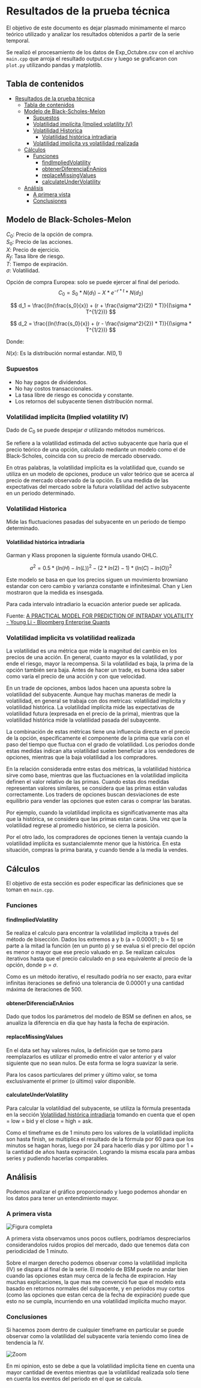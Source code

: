 # Resultados de la prueba técnica

El objetivo de este documento es dejar plasmado minimamente el marco teórico utilizado
y analizar los resultados obtenidos a partir de la serie temporal.

Se realizó el procesamiento de los datos de Exp_Octubre.csv con el archivo `main.cpp`
que arroja el resultado output.csv y luego se graficaron con `plot.py` utilizando
pandas y matplotlib.

## Tabla de contenidos

- [Resultados de la prueba técnica](#resultados-de-la-prueba-técnica)
  - [Tabla de contenidos](#tabla-de-contenidos)
  - [Modelo de Black-Scholes-Melon](#modelo-de-black-scholes-melon)
    - [Supuestos](#supuestos)
    - [Volatilidad implícita (Implied volatility IV)](#volatilidad-implícita-implied-volatility-iv)
    - [Volatilidad Historica](#volatilidad-historica)
      - [Volatilidad histórica intradiaria](#volatilidad-histórica-intradiaria)
    - [Volatilidad implicita vs volatilidad realizada](#volatilidad-implicita-vs-volatilidad-realizada)
  - [Cálculos](#cálculos)
    - [Funciones](#funciones)
      - [findImpliedVolatility](#findimpliedvolatility)
      - [obtenerDiferenciaEnAnios](#obtenerdiferenciaenanios)
      - [replaceMissingValues](#replacemissingvalues)
      - [calculateUnderVolatility](#calculateundervolatility)
  - [Análisis](#análisis)
    - [A primera vista](#a-primera-vista)
    - [Conclusiones](#conclusiones)

## Modelo de Black-Scholes-Melon

$C_0$: Precio de la opción de compra.  
$S_0$: Precio de las acciones.  
$X$: Precio de ejercicio.  
$R_f$: Tasa libre de riesgo.  
$T$: Tiempo de expiración.  
$\sigma$: Volatilidad.  

Opción de compra Europea: solo se puede ejercer al final del periodo.
$$ C_0 = S_0 * N(d_1) - X * e^{-r*t} * N(d_2) $$

$$ d_1 = \frac{(ln(\frac{s_0}{x}) + (r + \frac{\sigma^2}{2}) * T)}{(\sigma * T^{1/2})} $$

$$ d_2 = \frac{(ln(\frac{s_0}{x}) + (r - \frac{\sigma^2}{2}) * T)}{(\sigma * T^{1/2})} $$

Donde:

$N(x)$: Es la distribución normal estandar. $N(0, 1)$

### Supuestos

- No hay pagos de dividendos.
- No hay costos transaccionales.
- La tasa libre de riesgo es conocida y constante.
- Los retornos del subyacente tienen distribución normal.

### Volatilidad implícita (Implied volatility IV)

Dado de $C_0$ se puede despejar $\sigma$ utilizando métodos numéricos.

Se refiere a la volatilidad estimada del activo subyacente que haría que el
precio teórico de una opción, calculado mediante un modelo como el de Black-Scholes,
coincida con su precio de mercado observado.

En otras palabras, la volatilidad implícita es la volatilidad que, cuando se
utiliza en un modelo de opciones, produce un valor teórico que se acerca al precio
de mercado observado de la opción. Es una medida de las expectativas del mercado
sobre la futura volatilidad del activo subyacente en un periodo determinado.

### Volatilidad Historica

Mide las fluctuaciones pasadas del subyacente en un periodo de tiempo determinado.

#### Volatilidad histórica intradiaria

Garman y Klass proponen la siguiente fórmula usando OHLC.

$$\sigma^2 = 0.5 * (ln(H) - ln(L))^2 - (2*ln(2)-1) * (ln(C) - ln(O))^2$$

Este modelo se basa en que los precios siguen un movimiento browniano estandar con
cero cambio y varianza constante e infinitesimal. Chan y Lien mostraron que la
medida es insesgada.

Para cada intervalo intradiario la ecuación anterior puede ser aplicada.

Fuente: [A PRACTICAL MODEL FOR PREDICTION OF INTRADAY VOLATILITY - Young Li - Bloomberg Enterprise Quants](https://assets.bbhub.io/professional/sites/10/intraday_volatility-3.pdf)

### Volatilidad implicita vs volatilidad realizada

La volatilidad es una métrica que mide la magnitud del cambio en los precios de
una acción. En general, cuanto mayor es la volatilidad, y por ende el riesgo,
mayor la recompensa. Si la volatilidad es baja, la prima de la opción también
sera baja. Antes de hacer un trade, es buena idea saber como varía el precio de
una acción y con que velocidad.

En un trade de opciones, ambos lados hacen una apuesta sobre la volatilidad del
subyacente. Aunque hay muchas maneras de medir la volatilidad, en general se
trabaja con dos metricas: volatilidad implícita y volatilidad histórica. La
volatilidad implícita mide las expectativas de volatilidad futura (expresada en
el precio de la prima), mientras que la volatilidad histórica mide la volatilidad
pasada del subaycente.

La combinación de estas métricas tiene una influencia directa en el precio de la
opción, especificamente el componente de la prima que varía con el paso del tiempo
que fluctua con el grado de volatilidad. Los periodos donde estas medidas indican
alta volatilidad suelen beneficiar a los vendedores de opciones, mientras que la
baja volatilidad a los compradores.

En la relación considerada entre estas dos métricas, la volatilidad histórica sirve
como base, mientras que las fluctuaciones en la volatilidad implicita definen el
valor relativo de las primas. Cuando estas dos medidas representan valores similares,
se considera que las primas están valudas correctamente. Los traders de opciones
buscan desviaciones de este equilibrio para vender las opciones que esten caras
o comprar las baratas.

Por ejemplo, cuando la volatilidad implicita es significativamente mas alta que
la histórica, se considera que las primas estan caras. Una vez que la volatilidad
regrese al promedio histórico, se cierra la posición.

Por el otro lado, los compradores de opciones tienen la ventaja cuando la volatilidad
implícita es sustancialemnte menor que la histórica. En esta situación, compras
la prima barata, y cuando tiende a la media la vendes.

## Cálculos

El objetivo de esta sección es poder especificar las definiciones que se toman en
`main.cpp`.

### Funciones

#### findImpliedVolatility

Se realiza el calculo para encontrar la volatilidad implícita a través del método
de bisección. Dados los extremos a y b (a = 0.00001 ; b = 5) se parte a la mitad
la función (en un punto p) y se evalua si el precio del opción es menor o mayor
que ese precio valuado en p. Se realizan calculos iterativos hasta que el precio
calculado en p sea equivalente al precio de la opción, donde p = $\sigma$.

Como es un método iterativo, el resultado podría no ser exacto, para evitar infinitas
iteraciones se definió una tolerancia de 0.00001 y una cantidad máxima de iteraciones
de 500.

#### obtenerDiferenciaEnAnios

Dado que todos los parámetros del modelo de BSM se definen en años, se anualiza
la diferencia en día que hay hasta la fecha de expiración.

#### replaceMissingValues

En el data set hay valores nulos, la definición que se tomo para reemplazarlos es
utilizar el promedio entre el valor anterior y el valor siguiente que no sean nulos.
De esta forma se logra suavizar la serie.

Para los casos particulares del primer y último valor, se toma exclusivamente el
primer (o último) valor disponible.

#### calculateUnderVolatility

Para calcular la volatildiad del subyacente, se utiliza la fórmula presentada en
la sección [Volatilidad histórica intradiaria](#volatilidad-histórica-intradiaria)
tomando en cuenta que el open = low = bid y el close = high = ask.

Como el timeframe es de 1 minuto pero los valores de la volatilidad implícita son
hasta finish, se multiplica el resultado de la fórmula por 60 para que los minutos
se hagan horas, luego por 24 para hacerlo días y por último por 1 + la cantidad de
años hasta expiración. Logrando la misma escala para ambas series y pudiendo hacerlas
comparables.

## Análisis

Podemos analizar el gráfico proporcionado y luego podemos ahondar en los datos
para tener un entendimiento mayor.

### A primera vista

![Figura completa](plots/Figure_1.png)

A primera vista observamos unos pocos outliers, podríamos despreciarlos
considerandolos ruidos propios del mercado, dado que tenemos data con periodicidad
de 1 minuto.

Sobre el margen derecho podemos observar como la volatilidad implicita (IV) se dispara
al final de la serie. El modelo de BSM puede no andar bien cuando las opciones estan muy
cerca de la fecha de expiracion. Hay muchas explicaciones, la que mas me convenció
fue que el modelo esta basado en retornos normales del subyacente, y en periodos muy
cortos (como las opciones que estan cerca de la fecha de expiración) puede que esto
no se cumpla, incurriendo en una volatilidad implícita mucho mayor.

### Conclusiones

Si hacemos zoom dentro de cualquier timeframe en particular se puede observar como
la volatilidad del subyacente varía teniendo como linea de tendencia la IV.

![Zoom](plots/Figure_2.png)

En mi opinion, esto se debe a que la volatilidad implicita tiene en cuenta una
mayor cantidad de eventos mientras que la volatilidad realizada solo tiene en
cuenta los eventos del periodo en el que se calcula.
